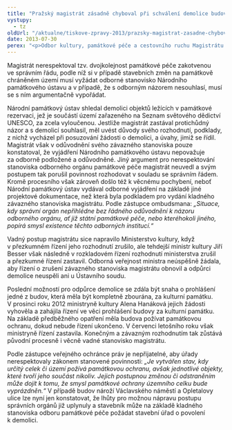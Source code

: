 ```yaml
---
title: "Pražský magistrát zásadně chyboval při schválení demolice budov nároží Václavského náměstí a Opletalovy ulice v Praze"
vystupy:
  - tz
oldUrl: "/aktualne/tiskove-zpravy-2013/prazsky-magistrat-zasadne-chyboval-pri-schvaleni-demolice-budov-narozi-vaclavskeho-nam"
date: 2013-07-30
perex: "<p>Odbor kultury, památkové péče a cestovního ruchu Magistrátu hlavního města Prahy se v roce 2010 dopustil závažných procesních pochybení v případě vydání kladného závazného stanoviska k povolení demolice tři objektů na nároží Václavského náměstí a Opletalovy ulice.</p>"
---
```


<!-- imported from the old website -->

<p>Magistrát nerespektoval tzv. dvojkolejnost památkové péče zakotvenou ve správním řádu, podle níž si v případě stavebních změn na památkově chráněném území musí vyžádat odborné stanovisko Národního památkového ústavu a v případě, že s odborným názorem nesouhlasí, musí se s ním argumentačně vypořádat.</p><p>Národní památkový ústav shledal demolici objektů ležících v památkové rezervaci, jež je součástí území zařazeného na Seznam světového dědictví UNESCO, za zcela vyloučenou. Jestliže magistrát zastával protichůdný názor a s demolicí souhlasil, měl uvést důvody svého rozhodnutí, podklady, z nichž vycházel při posuzování žádosti o demolici, a úvahy, jimiž se řídil. Magistrát však v odůvodnění svého závazného stanoviska pouze konstatoval, že vyjádření Národního památkového ústavu nepovažuje za odborně podložené a odůvodněné. Jiný argument pro nerespektování stanoviska odborného orgánu památkové péče magistrát neuvedl a svým postupem tak porušil povinnost rozhodovat v souladu se správním řádem. Kromě procesního však zároveň došlo též k věcnému pochybení, neboť Národní památkový ústav vydával odborné vyjádření na základě jiné projektové dokumentace, než která byla podkladem pro vydání kladného závazného stanoviska magistrátu. Podle zástupce ombudsmana:<em> „Situace, kdy správní orgán nepřihlédne bez řádného odůvodnění k názoru odborného orgánu, ať již státní památkové péče, nebo kteréhokoli jiného, popírá smysl existence těchto odborných institucí.“</em></p><p>Vadný postup magistrátu sice napravilo Ministerstvo kultury, když v přezkumném řízení jeho rozhodnutí zrušilo, ale tehdejší ministr kultury Jiří Besser však následně v rozkladovém řízení rozhodnutí ministerstva zrušil a přezkumné řízení zastavil. Odborná veřejnost ministra neúspěšně žádala, aby řízení o zrušení závazného stanoviska magistrátu obnovil a odpůrci demolice neuspěli ani u Ústavního soudu. </p><p>Poslední možností pro odpůrce demolice se zdála být snaha o prohlášení jedné z budov, která měla být kompletně zbourána, za kulturní památku. V prosinci roku 2012 ministryně kultury Alena Hanáková jejich žádosti vyhověla a zahájila řízení ve věci prohlášení budovy za kulturní památku. Na základě předběžného opatření měla budova požívat památkovou ochranu, dokud nebude řízení ukončeno. V červenci letošního roku však ministryně řízení zastavila. Konečným a závazným rozhodnutím tak zůstává původní procesně i věcně vadné stanovisko magistrátu. </p><p>Podle zástupce veřejného ochránce práv je nepřijatelné, aby úřady nerespektovaly zákonem stanovené povinnosti: <em>„Je vytvářen stav, kdy určitý celek či území požívá památkovou ochranu, avšak jednotlivé objekty, které tvoří jeho součást nikoliv. Jejich postupnou změnou či odstraněním může dojít k tomu, že smysl památkové ochrany územního celku bude vyprázdněn.“</em> V případě budov nároží Václavského náměstí a Opletalovy ulice lze nyní jen konstatovat, že lhůty pro možnou nápravu postupu správních orgánů již uplynuly a stavebník může na základě kladného stanoviska odboru památkové péče požádat stavební úřad o povolení k demolici. </p>
